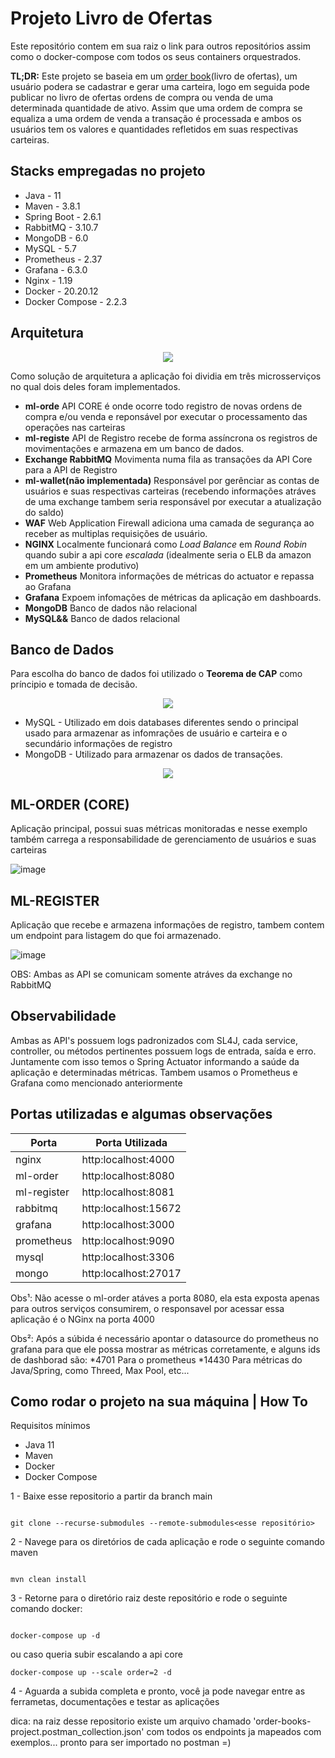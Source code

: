 # Projeto Livro de Ofertas
Este repositório contem em sua raiz o link para outros repositórios assim como o docker-compose com todos os seus containers orquestrados.

**TL;DR:** Este projeto se baseia em um [order book](https://blog.mercadobitcoin.com.br/order-book-veja-como-funciona-e-realize-bons-investimentos)(livro de ofertas), um usuário podera se cadastrar e gerar uma carteira, logo em seguida pode publicar no livro de ofertas ordens de compra ou venda de uma determinada quantidade de ativo.
Assim que uma ordem de compra se equaliza a uma ordem de venda a transação é processada e ambos os usuários tem os valores e quantidades refletidos em suas respectivas carteiras.

## Stacks empregadas no projeto
* Java - 11
* Maven - 3.8.1
* Spring Boot - 2.6.1
* RabbitMQ - 3.10.7
* MongoDB - 6.0
* MySQL - 5.7
* Prometheus - 2.37
* Grafana - 6.3.0
* Nginx - 1.19
* Docker - 20.20.12
* Docker Compose - 2.2.3

## Arquitetura
<p align="center">
  <img src="https://user-images.githubusercontent.com/48265863/187752963-2a5bdf77-fa2e-44db-beab-ee2d07e199b7.png">
</p>

Como solução de arquitetura a aplicação foi dividia em três microsserviços no qual dois deles foram implementados.
* **ml-orde** API CORE é onde ocorre todo registro de novas ordens de compra e/ou venda e reponsável por executar o processamento das operações nas carteiras
* **ml-registe** API de Registro recebe de forma assíncrona os registros de movimentações e armazena em um banco de dados.
* **Exchange RabbitMQ** Movimenta numa fila as transações da API Core para a API de Registro
* **ml-wallet(não implementada)** Responsável por gerênciar as contas de usuários e suas respectivas carteiras (recebendo informações atráves de uma exchange tambem seria responsável por executar a atualização do saldo)
* **WAF** Web Application Firewall adiciona uma camada de segurança ao receber as multiplas requisições de usuário.
* **NGINX** Localmente funcionará como *Load Balance* em *Round Robin* quando subir a api core *escalada* (idealmente seria o ELB da amazon em um ambiente produtivo)
* **Prometheus** Monitora informações de métricas do actuator e repassa ao Grafana
* **Grafana** Expoem infomações de métricas da aplicação em dashboards.
* **MongoDB** Banco de dados não relacional
* **MySQL&&** Banco de dados relacional

## Banco de Dados

Para escolha do banco de dados foi utilizado o **Teorema de CAP** como príncipio e tomada de decisão.
<p align="center">
  <img src="https://user-images.githubusercontent.com/48265863/187760630-749b77b7-72ea-4785-919c-30552baf1562.png">
</p>

* MySQL - Utilizado em dois databases diferentes sendo o principal usado para armazenar as infomrações de usuário e carteira e o secundário informações de registro
* MongoDB - Utilizado para armazenar os dados de transações.
<p align="center">
  <img src="https://user-images.githubusercontent.com/48265863/187760211-245ce631-3abf-44b0-8a3d-f2d57aafd756.png">
</p>

## ML-ORDER (CORE)

Aplicação principal, possui suas métricas monitoradas e nesse exemplo também carrega a responsabilidade de gerenciamento de usuários e suas carteiras 

![image](https://user-images.githubusercontent.com/48265863/187761351-87ad80c2-905d-4912-a06c-a98572d0bc27.png)

## ML-REGISTER

Aplicação que recebe e armazena informações de registro, tambem contem um endpoint para listagem do que foi armazenado.

![image](https://user-images.githubusercontent.com/48265863/187761635-510bca0d-acee-46e5-bcb1-5b2aed994906.png)

OBS: Ambas as API se comunicam somente atráves da exchange no RabbitMQ

## Observabilidade

Ambas as API's possuem logs padronizados com SL4J, cada service, controller, ou métodos pertinentes possuem logs de entrada, saída e erro.
Juntamente com isso temos o Spring Actuator informando a saúde da aplicação e determinadas métricas. Tambem usamos o Prometheus e Grafana como mencionado anteriormente

## Portas utilizadas e algumas observações

Porta       | Porta Utilizada
---------   | --------
nginx       | http:localhost:4000
ml-order    | http:localhost:8080
ml-register | http:localhost:8081
rabbitmq    | http:localhost:15672
grafana     | http:localhost:3000
prometheus  | http:localhost:9090
mysql       | http:localhost:3306
mongo       | http:localhost:27017

Obs¹: Não acesse o ml-order atáves a porta 8080, ela esta exposta apenas para outros serviços consumirem, o responsavel por acessar essa aplicação é o NGinx na porta 4000

Obs²: Após a súbida é necessário apontar o datasource do prometheus no grafana para que ele possa mostrar as métricas corretamente, e alguns ids de dashborad são:
*4701 Para o prometheus
*14430 Para métricas do Java/Spring, como Threed, Max Pool, etc...

## Como rodar o projeto na sua máquina | How To

Requisitos mínimos
* Java 11
* Maven
* Docker
* Docker Compose

1 - Baixe esse repositorio a partir da branch main 
```

git clone --recurse-submodules --remote-submodules<esse repositório>

```
2 - Navege para os diretórios de cada aplicação e rode o seguinte comando maven
```

mvn clean install

```
3 - Retorne para o diretório raiz deste repositório e rode o seguinte comando docker:
```

docker-compose up -d

```
 ou caso queria subir escalando a api core 
```
docker-compose up --scale order=2 -d

```
4 - Aguarda a subida completa e pronto, você ja pode navegar entre as ferrametas, documentações e testar as aplicações

dica: na raiz desse repositorio existe um arquivo chamado 'order-books-project.postman_collection.json' com todos os endpoints ja mapeados com exemplos... pronto para ser importado no postman =) 
